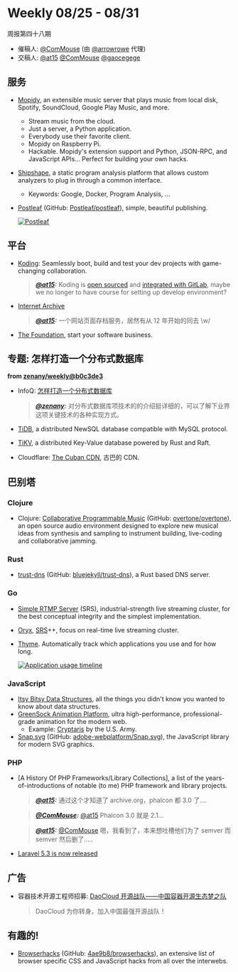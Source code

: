 # Weekly 08/25 - 08/31

周报第四十八期

- 催稿人:
  [@ComMouse][dou]
  (由 [@arrowrowe][mie] 代理)
- 交稿人:
  [@at15][at15]
  [@ComMouse][dou]
  [@gaocegege][cece]

[at15]: https://github.com/at15
[mie]: https://github.com/arrowrowe
[dou]: https://github.com/ComMouse
[cece]: https://github.com/gaocegege

## <a id="service">服务</a>

- [Mopidy](https://www.mopidy.com/), an extensible music server that plays music from local disk, Spotify, SoundCloud, Google Play Music, and more.
  - Stream music from the cloud.
  - Just a server, a Python application.
  - Everybody use their favorite client.
  - Mopidy on Raspberry Pi.
  - Hackable. Mopidy's extension support and Python, JSON-RPC, and JavaScript APIs... Perfect for building your own hacks.
- [Shipshape](https://github.com/google/shipshape), a static program analysis platform that allows custom analyzers to plug in through a common interface.
  - Keywords: Google, Docker, Program Analysis, ...
- [Postleaf](https://www.postleaf.org/) (GitHub: [Postleaf/postleaf](https://github.com/Postleaf/postleaf)), simple, beautiful publishing.

  [![Postleaf](https://www.postleaf.org/content/uploads/2016/07/homepage-splash.png)]((https://www.postleaf.org/))

## <a id="platform">平台</a>

- [Koding](https://www.koding.com/): Seamlessly boot, build and test your dev projects with game-changing collaboration.

  > ___[@at15][at15]:___ Koding is [open sourced](https://github.com/koding/koding) and [integrated with GitLab](https://about.gitlab.com/2016/07/26/koding-and-gitlab-integrated/), maybe we no longer to have course for setting up develop environment?
- [Internet Archive](https://archive.org/)

  > ___[@at15][at15]:___ 一个网站页面存档服务，居然有从 12 年开始的同去 \w/
- [The Foundation](https://thefoundation.com/?splash_disabled=1), start your software business.

## <a id="special-distributed">专题: 怎样打造一个分布式数据库</a>

**from [zenany/weekly@b0c3de3](https://github.com/zenany/weekly/commit/b0c3de35d7caa5753295cd54a1961d846a9a6a59)**

- InfoQ: [怎样打造一个分布式数据库](http://www.infoq.com/cn/articles/how-to-build-a-distributed-database)

  > ___[@zenany](https://github.com/zenany):___ 对分布式数据库项技术的的介绍挺详细的，可以了解下业界这项关键技术的各种实现方式。
- [TiDB](https://github.com/pingcap/tidb), a distributed NewSQL database compatible with MySQL protocol.
- [TiKV](https://github.com/pingcap/tikv), a distributed Key-Value database powered by Rust and Raft.
- Cloudflare: [The Cuban CDN](https://blog.cloudflare.com/the-cuban-cdn/), 古巴的 CDN.

## <a id="babel">巴别塔</a>

### Clojure

- Clojure: [Collaborative Programmable Music](http://overtone.github.io/) (GitHub: [overtone/overtone](https://github.com/overtone/overtone)), an open source audio environment designed to explore new musical ideas from synthesis and sampling to instrument building, live-coding and collaborative jamming.

### Rust

- [trust-dns](https://docs.rs/trust-dns) (GitHub: [bluejekyll/trust-dns](https://github.com/bluejekyll/trust-dns)), a Rust based DNS server.

### Go

- [Simple RTMP Server](https://github.com/ossrs/srs) (SRS), industrial-strength live streaming cluster, for the best conceptual integrity and the simplest implementation.
- [Oryx](https://github.com/ossrs/go-oryx), [SRS](https://github.com/ossrs/srs)++, focus on real-time live streaming cluster.
- [Thyme](https://github.com/sourcegraph/thyme). Automatically track which applications you use and for how long.

  [![Application usage timeline](https://github.com/sourcegraph/thyme/blob/master/assets/images/app_coarse.png)]((https://github.com/sourcegraph/thyme))

### JavaScript

- [Itsy Bitsy Data Structures](https://github.com/thejameskyle/itsy-bitsy-data-structures), all the things you didn't know you wanted to know about data structures.
- [GreenSock Animation Platform](https://github.com/greensock/GreenSock-JS), ultra high-performance, professional-grade animation for the modern web.
  - Example: [Cryptaris](http://www.cryptarismission.com/) by the U.S. Army.
- [Snap.svg](http://snapsvg.io/) (GitHub: [adobe-webplatform/Snap.svg](https://github.com/adobe-webplatform/Snap.svg)), the JavaScript library for modern SVG graphics.

### PHP

- [A History Of PHP Frameworks/Library Collections], a list of the years-of-introductions of notable (to me) PHP framework and library projects.

  > ___[@at15][at15]:___ 通过这个才知道了 archive.org，phalcon 都 3.0 了....

  > ___[@ComMouse][dou]:___ [@at15][at15] Phalcon 3.0 就是 2.1...

  > ___[@at15][at15]:___ [@ComMouse][dou] 嗯，我看到了，本来想吐槽他们为了 semver 而 semver 然后删了.....
- [Laravel 5.3 is now released](https://laravel-news.com/2016/08/laravel-5-3-is-now-released/)

## <a id="ad">广告</a>

- 容器技术开源工程师招募: [DaoCloud 开源战队——中国容器开源生态梦之队](http://blog.daocloud.io/dcosteam0824/)

  > DaoCloud 为你转身，加入中国最强开源战队！

## <a id="fun">有趣的!</a>

- [Browserhacks](http://browserhacks.com/) (GitHub: [4ae9b8/browserhacks](https://github.com/4ae9b8/browserhacks)), an extensive list of browser specific CSS and JavaScript hacks from all over the interwebs.
